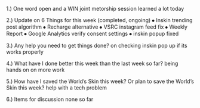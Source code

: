1.)  One word open and a WIN
joint metorship session
learned a lot today

2.) Update on 6 Things for this week (completed, ongoing) 
⦁ Inskin trending post algorithm
⦁ Recharge alternative
⦁ VSRC instagram feed fix
⦁ Weekly Report
⦁ Google Analytics verify consent settings
⦁ inskin popup fixed


3.) Any help you need to get things done?
on checking inskin pop up if its works properly

4.) What have I done better this week than the last week so far? 
being hands on on more work

5.) How have I saved the World’s Skin this week? Or plan to save the World’s Skin this week?
help with a tech problem

6.) Items for discussion
none so far